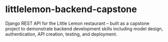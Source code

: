 # littlelemon-backend-capstone
Django REST API for the Little Lemon restaurant – built as a capstone project to demonstrate backend development skills including model design, authentication, API creation, testing, and deployment.
